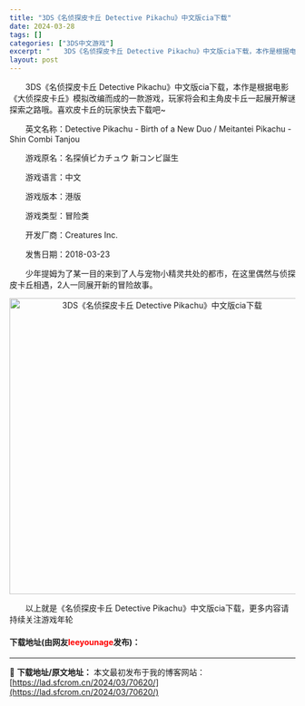 ```yaml
---
title: "3DS《名侦探皮卡丘 Detective Pikachu》中文版cia下载"
date: 2024-03-28
tags: []
categories: ["3DS中文游戏"]
excerpt: "　　3DS《名侦探皮卡丘 Detective Pikachu》中文版cia下载，本作是根据电影《大侦探皮卡丘》模拟改编而成的一款游戏，玩家将会和主角皮卡丘一起展开解谜探索之路哦。喜欢皮卡丘的玩家快去下载吧~ 　　英文名称：Detective Pikachu - Birth of a New Duo &hellip;"
layout: post
---
```


 <p>　　3DS《名侦探皮卡丘 Detective Pikachu》中文版cia下载，本作是根据电影《大侦探皮卡丘》模拟改编而成的一款游戏，玩家将会和主角皮卡丘一起展开解谜探索之路哦。喜欢皮卡丘的玩家快去下载吧~</p> <p>　　英文名称：Detective Pikachu - Birth of a New Duo / Meitantei Pikachu - Shin Combi Tanjou</p> <p>　　游戏原名：名探偵ピカチュウ 新コンビ誕生</p> <p>　　游戏语言：中文</p> <p>　　游戏版本：港版</p> <p>　　游戏类型：冒险类</p> <p>　　开发厂商：Creatures Inc.</p> <p>　　发售日期：2018-03-23</p> <p>　　少年提姆为了某一目的来到了人与宠物小精灵共处的都市，在这里偶然与侦探皮卡丘相遇，2人一同展开新的冒险故事。</p> <p align="center"><img align="" border="0" src="https://lad.sfcrom.cn/wp-content/uploads/2024/03/20240328_66054a56608e7.jpg" width="522" alt="3DS《名侦探皮卡丘 Detective Pikachu》中文版cia下载" /></p> <p>　　以上就是《名侦探皮卡丘 Detective Pikachu》中文版cia下载，更多内容请持续关注游戏年轮</p> <p><h4>下载地址(由网友<font color="red">leeyounage</font>发布)：</h4></p> 

---
📖 **下载地址/原文地址：** 本文最初发布于我的博客网站：[https://lad.sfcrom.cn/2024/03/70620/](https://lad.sfcrom.cn/2024/03/70620/)

